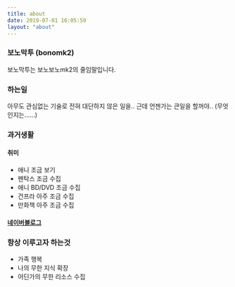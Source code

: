 ```yaml
---
title: about
date: 2019-07-01 16:05:59
layout: "about"
---
```


### 보노막투 (bonomk2)
보노막투는 보노보노mk2의 줄임말입니다.

### 하는일
아무도 관심없는 기술로 전혀 대단하지 않은 일을..
근데 언젠가는 큰일을 할꺼야.. (무엇인지는......)

### 과거생활
#### 취미
+ 애니 조금 보기
+ 펜탁스 조금 수집
+ 애니 BD/DVD 조금 수집
+ 건프라 아주 조금 수집
+ 만화책 아주 조금 수집

#### [네이버블로그](https://blog.naver.com/jjun_97)

### 항상 이루고자 하는것
+ 가족 행복
+ 나의 무한 지식 확장
+ 어딘가의 무한 리소스 수집